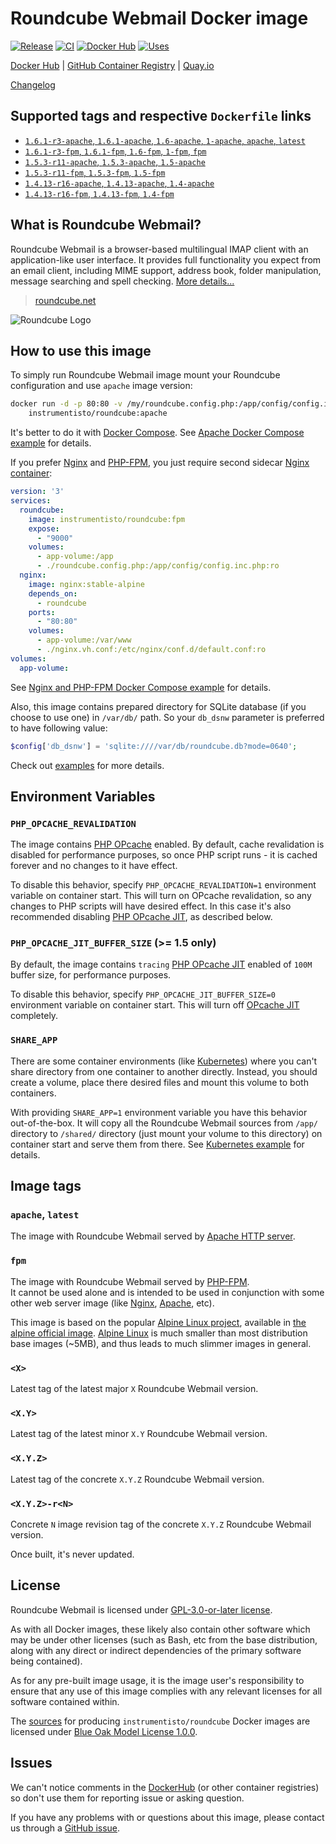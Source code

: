 Roundcube Webmail Docker image
==============================

[![Release](https://img.shields.io/github/v/release/instrumentisto/roundcube-docker-image "Release")](https://github.com/instrumentisto/roundcube-docker-image/releases)
[![CI](https://github.com/instrumentisto/roundcube-docker-image/workflows/CI/badge.svg?branch=main "CI")](https://github.com/instrumentisto/roundcube-docker-image/actions?query=workflow%3ACI+branch%3Amain)
[![Docker Hub](https://img.shields.io/docker/pulls/instrumentisto/roundcube?label=Docker%20Hub%20pulls "Docker Hub pulls")](https://hub.docker.com/r/instrumentisto/roundcube)
[![Uses](https://img.shields.io/badge/uses-s6--overlay-blue.svg "Uses s6-overlay")](https://github.com/just-containers/s6-overlay)

[Docker Hub](https://hub.docker.com/r/instrumentisto/roundcube)
| [GitHub Container Registry](https://github.com/orgs/instrumentisto/packages/container/package/roundcube)
| [Quay.io](https://quay.io/repository/instrumentisto/roundcube)

[Changelog](https://github.com/instrumentisto/roundcube-docker-image/blob/main/CHANGELOG.md)




## Supported tags and respective `Dockerfile` links

- [`1.6.1-r3-apache`, `1.6.1-apache`, `1.6-apache`, `1-apache`, `apache`, `latest`][101]
- [`1.6.1-r3-fpm`, `1.6.1-fpm`, `1.6-fpm`, `1-fpm`, `fpm`][102]
- [`1.5.3-r11-apache`, `1.5.3-apache`, `1.5-apache`][103]
- [`1.5.3-r11-fpm`, `1.5.3-fpm`, `1.5-fpm`][104]
- [`1.4.13-r16-apache`, `1.4.13-apache`, `1.4-apache`][105]
- [`1.4.13-r16-fpm`, `1.4.13-fpm`, `1.4-fpm`][106]




## What is Roundcube Webmail?

Roundcube Webmail is a browser-based multilingual IMAP client with an application-like user interface. It provides full functionality you expect from an email client, including MIME support, address book, folder manipulation, message searching and spell checking.
[More details...](https://roundcube.net/about)

> [roundcube.net](https://roundcube.net/)

![Roundcube Logo](https://roundcube.net/images/logo.png)




## How to use this image

To simply run Roundcube Webmail image mount your Roundcube configuration and use `apache` image version: 
```bash
docker run -d -p 80:80 -v /my/roundcube.config.php:/app/config/config.inc.php \
    instrumentisto/roundcube:apache
```

It's better to do it with [Docker Compose][8]. See [Apache Docker Compose example][7] for details.

If you prefer [Nginx][10] and [PHP-FPM][9], you just require second sidecar [Nginx container][11]:
```yaml
version: '3'
services:
  roundcube:
    image: instrumentisto/roundcube:fpm
    expose:
      - "9000"
    volumes:
      - app-volume:/app
      - ./roundcube.config.php:/app/config/config.inc.php:ro
  nginx:
    image: nginx:stable-alpine
    depends_on:
      - roundcube
    ports:
      - "80:80"
    volumes:
      - app-volume:/var/www
      - ./nginx.vh.conf:/etc/nginx/conf.d/default.conf:ro
volumes:
  app-volume:
```

See [Nginx and PHP-FPM Docker Compose example][6] for details.

Also, this image contains prepared directory for SQLite database (if you choose to use one) in `/var/db/` path. So your `db_dsnw` parameter is preferred to have following value:
```php
$config['db_dsnw'] = 'sqlite:////var/db/roundcube.db?mode=0640';
```

Check out [examples][13] for more details.




## Environment Variables


### `PHP_OPCACHE_REVALIDATION`

The image contains [PHP OPcache][4] enabled. By default, cache revalidation is disabled for performance purposes, so once PHP script runs - it is cached forever and no changes to it have effect.

To disable this behavior, specify `PHP_OPCACHE_REVALIDATION=1` environment variable on container start. This will turn on OPcache revalidation, so any changes to PHP scripts will have desired effect. In this case it's also recommended disabling [PHP OPcache JIT][14], as described below.


### `PHP_OPCACHE_JIT_BUFFER_SIZE` (>= 1.5 only)

By default, the image contains `tracing` [PHP OPcache JIT][14] enabled of `100M` buffer size, for performance purposes.

To disable this behavior, specify `PHP_OPCACHE_JIT_BUFFER_SIZE=0` environment variable on container start. This will turn off [OPcache JIT][14] completely.


### `SHARE_APP`

There are some container environments (like [Kubernetes](https://kubernetes.io)) where you can't share directory from one container to another directly. Instead, you should create a volume, place there desired files and mount this volume to both containers.

With providing `SHARE_APP=1` environment variable you have this behavior out-of-the-box. It will copy all the Roundcube Webmail sources from `/app/` directory to `/shared/` directory (just mount your volume to this directory) on container start and serve them from there. See [Kubernetes example][5] for details.




## Image tags


### `apache`, `latest`

The image with Roundcube Webmail served by [Apache HTTP server](http://httpd.apache.org). 


### `fpm`

The image with Roundcube Webmail served by [PHP-FPM][9].  
It cannot be used alone and is intended to be used in conjunction with some other web server image (like [Nginx][11], [Apache][12], etc).

This image is based on the popular [Alpine Linux project][1], available in [the alpine official image][2]. [Alpine Linux][1] is much smaller than most distribution base images (~5MB), and thus leads to much slimmer images in general.


### `<X>`

Latest tag of the latest major `X` Roundcube Webmail version.


### `<X.Y>`

Latest tag of the latest minor `X.Y` Roundcube Webmail version.


### `<X.Y.Z>`

Latest tag of the concrete `X.Y.Z` Roundcube Webmail version.


### `<X.Y.Z>-r<N>`

Concrete `N` image revision tag of the concrete `X.Y.Z` Roundcube Webmail version.

Once built, it's never updated.




## License

Roundcube Webmail is licensed under [GPL-3.0-or-later license][90].

As with all Docker images, these likely also contain other software which may be under other licenses (such as Bash, etc from the base distribution, along with any direct or indirect dependencies of the primary software being contained).

As for any pre-built image usage, it is the image user's responsibility to ensure that any use of this image complies with any relevant licenses for all software contained within.

The [sources][92] for producing `instrumentisto/roundcube` Docker images are licensed under [Blue Oak Model License 1.0.0][91].




## Issues

We can't notice comments in the [DockerHub] (or other container registries) so don't use them for reporting issue or asking question.

If you have any problems with or questions about this image, please contact us through a [GitHub issue][3].




[DockerHub]: https://hub.docker.com

[1]: http://alpinelinux.org
[2]: https://hub.docker.com/_/alpine
[3]: https://github.com/instrumentisto/roundcube-docker-image/issues
[4]: http://php.net/manual/en/book.opcache.php
[5]: https://github.com/instrumentisto/roundcube-docker-image/blob/main/examples/fpm-nginx.k8s.yml
[6]: https://github.com/instrumentisto/roundcube-docker-image/blob/main/examples/fpm-nginx.docker-compose.yml
[7]: https://github.com/instrumentisto/roundcube-docker-image/blob/main/examples/apache.docker-compose.yml
[8]: https://docs.docker.com/compose
[9]: https://php-fpm.org
[10]: https://www.nginx.com
[11]: https://hub.docker.com/_/nginx
[12]: https://hub.docker.com/_/httpd
[13]: https://github.com/instrumentisto/roundcube-docker-image/blob/main/examples
[14]: https://wiki.php.net/rfc/jit

[90]: https://github.com/roundcube/roundcubemail/blob/main/LICENSE
[91]: https://github.com/instrumentisto/roundcube-docker-image/blob/main/LICENSE.md
[92]: https://github.com/instrumentisto/roundcube-docker-image

[101]: https://github.com/instrumentisto/roundcube-docker-image/blob/main/1.6/apache/Dockerfile
[102]: https://github.com/instrumentisto/roundcube-docker-image/blob/main/1.6/fpm/Dockerfile
[103]: https://github.com/instrumentisto/roundcube-docker-image/blob/main/1.5/apache/Dockerfile
[104]: https://github.com/instrumentisto/roundcube-docker-image/blob/main/1.5/fpm/Dockerfile
[105]: https://github.com/instrumentisto/roundcube-docker-image/blob/main/1.4/apache/Dockerfile
[106]: https://github.com/instrumentisto/roundcube-docker-image/blob/main/1.4/fpm/Dockerfile
